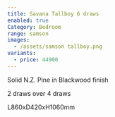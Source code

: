 ```yaml
---
title: Savana Tallboy 6 draws
enabled: true
Category: Bedroom
range: samson
images:
  - /assets/samson tallboy.png
variants:
  - price: 44900
---
```

Solid N.Z. Pine in Blackwood finish

2 draws over 4 draws

L860xD420xH1060mm